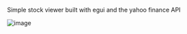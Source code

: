 Simple stock viewer built with egui and the yahoo finance API

![image](https://github.com/user-attachments/assets/b22ccb0e-8e51-42aa-aa7a-7e20c6bbfd3e)
